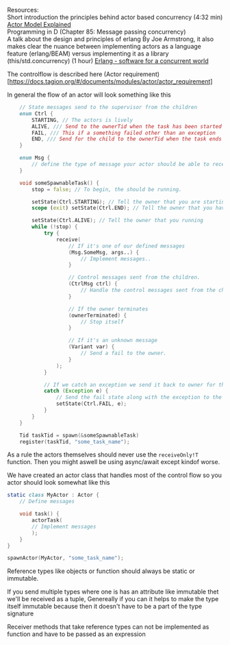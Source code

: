 Resources:  
Short introduction the principles behind actor based concurrency (4:32 min) [Actor Model Explained](https://www.youtube.com/watch?v=ELwEdb_pD0k)  
Programming in D (Chapter 85: Message passing concurrency)  
A talk about the design and principles of erlang By Joe Armstrong,
it also makes clear the nuance between implementing actors as a language feature (erlang/BEAM) versus implementing it as a library (this/std.concurrency)
(1 hour) [Erlang - software for a concurrent world](https://www.infoq.com/presentations/erlang-software-for-a-concurrent-world/)  

The controlflow is described here (Actor requirement)[https://docs.tagion.org/#/documents/modules/actor/actor_requirement]  

In general the flow of an actor will look something like this

```d
    // State messages send to the supervisor from the children
    enum Ctrl {
        STARTING, // The actors is lively
        ALIVE, /// Send to the ownerTid when the task has been started
        FAIL, /// This if a something failed other than an exception
        END, /// Send for the child to the ownerTid when the task ends
    }

    enum Msg {
        // define the type of message your actor should be able to receive..
    }

    void someSpawnableTask() {
        stop = false; // To begin, the should be running.

        setState(Ctrl.STARTING); // Tell the owner that you are starting.
        scope (exit) setState(Ctrl.END); // Tell the owner that you have finished.

        setState(Ctrl.ALIVE); // Tell the owner that you running
        while (!stop) {
            try {
                receive(
                    // If it's one of our defined messages
                    (Msg.SomeMsg, args..) {
                        // Implement messages..
                    }

                    // Control messages sent from the children.
                    (CtrlMsg ctrl) {
                        // Handle the control messages sent from the children
                    }

                    // If the owner terminates
                    (ownerTerminated) {
                        // Stop itself
                    }

                    // If it's an unknown message
                    (Variant var) {
                        // Send a fail to the owner.
                    }
                );
            }

            // If we catch an exception we send it back to owner for them to deal with it.
            catch (Exception e) {
                // Send the fail state along with the exception to the supervisour
                setState(Ctrl.FAIL, e);
            }
        }
    }

    Tid taskTid = spawn(&someSpawnableTask)
    register(taskTid, "some_task_name");
```

As a rule the actors themselves should never use the `receiveOnly!T` function.
Then you might aswell be using async/await except kindof worse.

We have created an actor class that handles most of the control flow so you actor should look somewhat like this
```d
static class MyActor : Actor {
    // Define messages

    void task() {
        actorTask(
        // Implement messages
        );
    }
}

spawnActor(MyActor, "some_task_name");
```

Reference types like objects or function should always be static or immutable.

If you send multiple types where one is has an attribute like immutable thet we'll be received as a tuple, Genereally if you can it helps to make the type itself immutable because then it doesn't have to be a part of the type signature

Receiver methods that take reference types can not be implemented as function and have to be passed as an expression
